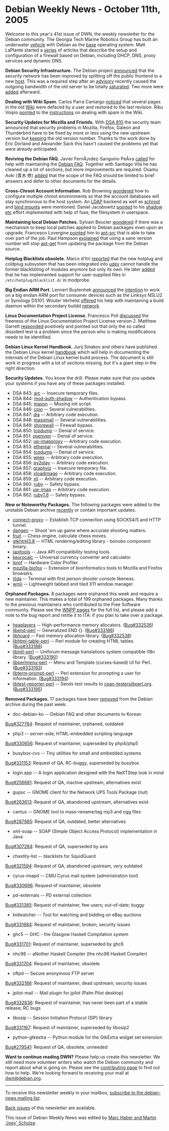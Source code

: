 
Debian Weekly News - October 11th, 2005
=======================================


Welcome to this year's 41st issue of DWN, the weekly newsletter for the
Debian community. The Georgia Tech Marine Robotics Group has built an
underwater [vehicle](http://cyberbuzz.gatech.edu/underwater/) with
Debian as the [base](http://cyberbuzz.gatech.edu/underwater/software.htm) operating system. Matt LaPlante started a [series](http://www.cyberdogtech.com/firewalls/) of articles that
describe the setup and configuration of a firewall based on Debian, including
DHCP, DNS, proxy services and dynamic DNS.


**Debian Security Infrastructure.** The Debian project [announced](https://www.debian.org/News/2005/20051004) that the security network has
been improved by splitting off the public frontend to a new [host](https://lists.debian.org/debian-news/debian-news-2005/msg00047.html). This was a required step after an [advisory](https://www.debian.org/security/2005/dsa-816) recently caused the outgoing
bandwidth of the old server to be totally [saturated](https://lists.debian.org/debian-security-announce/debian-security-announce-2005/msg00206.html). Two more were [added](http://www.infodrom.org/~joey/log/?200510050938)
afterward.


**Dealing with Wiki Spam.** Carlos Parra Camargo [noticed](https://lists.debian.org/debian-devel/2005/09/msg00604.html)
that several pages in the old [Wiki](http://wiki.debian.net/) were
defaced by a user and restored to the last revision. Riku Voipio [pointed](https://lists.debian.org/debian-devel/2005/09/msg00607.html)
to the [instructions](https://wiki.debian.org/DebianWiki/DealingWithSpam) on
dealing with spam in the Wiki.


**Security Updates for Mozilla and Friends.** With [DSA 810](https://www.debian.org/security/2005/dsa-810) the security team announced
that security problems in Mozilla, Firefox, Galeon and Thunderbird have to be
fixed by more or less using the new upstream version but [keeping](https://lists.debian.org/debian-devel/2005/09/msg00632.html)
the old version number. Thanks to the work done by Eric Dorland and Alexander
Sack this hasn't
caused the problems yet that were already anticipated.


**Reviving the Debian FAQ.** Javier FernÃ¡ndez-Sanguino PeÃ±a [called](https://lists.debian.org/debian-devel/2005/09/msg00667.html)
for help with maintaining the [Debian FAQ](https://www.debian.org/doc/manuals/debian-faq/).
Together with Santiago Vila he has cleaned up a lot of sections, but more
improvements are required. Osamu Aoki (青木 修)
[added](https://lists.debian.org/debian-devel/2005/09/msg01122.html)
that the scope of the FAQ should be limited to brief answers and defer to other
documents for the details.


**Cross-Chroot Account Information.** Rob Browning [wondered](https://lists.debian.org/debian-devel/2005/09/msg00716.html)
how to configure multiple chroot environments so that the account databases
will stay synchronous to the host system. An [LDAP](https://lists.debian.org/debian-devel/2005/09/msg00734.html)
backend as well as [schroot](https://lists.debian.org/debian-devel/2005/09/msg00763.html)
and [bind mounts](https://lists.debian.org/debian-devel/2005/09/msg00737.html) were mentioned. Daniel Jacobowitz [pointed](https://lists.debian.org/debian-devel/2005/09/msg00868.html)
to his [shadow etc](http://return.false.org/~drow/fuse/) effort
implemented with help of fuse, the filesystem in userspace.


**Maintaining local Debian Patches.** Sylvain Beucler [wondered](https://lists.debian.org/debian-devel/2005/09/msg00802.html)
if there was a mechanism to keep local patches applied to Debian packages even
upon an upgrade. Francesco Lovergine [pointed](https://lists.debian.org/debian-devel/2005/09/msg00803.html)
him to [apt-src](https://packages.debian.org/apt-src) that is able
to take over part of the job. Paul Hampson [explained](https://lists.debian.org/debian-devel/2005/09/msg01072.html)
that using a sane version number will stop [apt-get](https://packages.debian.org/apt) from updating the package
from the Debian source.


**Hotplug Blacklists obsolete.** Marco d'Itri [reported](https://lists.debian.org/debian-devel/2005/09/msg00830.html)
that the new hotplug and coldplug subsystem that has been integrated into [udev](https://packages.debian.org/udev) cannot handle the former
blacklisting of modules anymore but only its own. He later [added](https://lists.debian.org/debian-devel/2005/09/msg01311.html)
that he has implemented support for user-supplied files in
`/etc/hotplug/blacklist.d/` in modprobe.


**Big Endian ARM Port.** Lennert Buytenhek [announced](https://lists.debian.org/debian-devel/2005/09/msg00860.html)
the [intention](https://lists.debian.org/debian-arm/2005/08/msg00011.html) to work on a big endian ARM port for consumer devices such as
the Linksys NSLU2 or Synology DS101. Wouter Verhelst [offered](https://lists.debian.org/debian-devel/2005/09/msg01051.html)
his help with maintaining a build daemon within the secondary buildd [network](http://experimental.buildd.net/).


**Linux Documentation Project License.** Francesco Poli [discussed](https://lists.debian.org/debian-legal/2005/09/msg00503.html)
the freeness of the Linux Documentation Project License version 2. Matthew
Garrett [responded](https://lists.debian.org/debian-legal/2005/09/msg00504.html) positively and pointed out that only the so called dissident
test is a problem since the person who is making modifications needs to be
identified.


**Debian Linux Kernel Handbook.** Jurij Smakov and others have
published the Debian Linux kernel [handbook](http://kernel-handbook.alioth.debian.org/) which will help
in documenting the internals of the Debian Linux kernel build process. The
document is still work in progress with a lot of sections missing, but it's a
giant step in the right direction.


**Security Updates.** You know the drill. Please make sure
that you update your systems if you have any of these packages installed.


* DSA 843: [arc](https://www.debian.org/security/2005/dsa-843) --
 Insecure temporary files.
* DSA 844: [mod-auth-shadow](https://www.debian.org/security/2005/dsa-844) --
 Authentication bypass.
* DSA 845: [mason](https://www.debian.org/security/2005/dsa-845) --
 Missing init script.
* DSA 846: [cpio](https://www.debian.org/security/2005/dsa-846) --
 Several vulnerabilities.
* DSA 847: [dia](https://www.debian.org/security/2005/dsa-847) --
 Arbitrary code execution.
* DSA 848: [masqmail](https://www.debian.org/security/2005/dsa-848) --
 Several vulnerabilities.
* DSA 849: [shorewall](https://www.debian.org/security/2005/dsa-849) --
 Firewall bypass.
* DSA 850: [tcpdump](https://www.debian.org/security/2005/dsa-850) --
 Denial of service.
* DSA 851: [openvpn](https://www.debian.org/security/2005/dsa-851) --
 Denial of service.
* DSA 852: [up-imapproxy](https://www.debian.org/security/2005/dsa-852) --
 Arbitrary code execution.
* DSA 853: [ethereal](https://www.debian.org/security/2005/dsa-853) --
 Several vulnerabilities.
* DSA 854: [tcpdump](https://www.debian.org/security/2005/dsa-854) --
 Denial of service.
* DSA 855: [weex](https://www.debian.org/security/2005/dsa-855) --
 Arbitrary code execution.
* DSA 856: [py2play](https://www.debian.org/security/2005/dsa-856) --
 Arbitrary code execution.
* DSA 857: [graphviz](https://www.debian.org/security/2005/dsa-857) --
 Insecure temporary file.
* DSA 858: [xloadimage](https://www.debian.org/security/2005/dsa-858) --
 Arbitrary code execution.
* DSA 859: [xli](https://www.debian.org/security/2005/dsa-859) --
 Arbitrary code execution.
* DSA 860: [ruby](https://www.debian.org/security/2005/dsa-860) --
 Safety bypass.
* DSA 861: [uw-imap](https://www.debian.org/security/2005/dsa-861) --
 Arbitrary code execution.
* DSA 862: [ruby1.6](https://www.debian.org/security/2005/dsa-862) --
 Safety bypass.


**New or Noteworthy Packages.** The following packages were
added to the unstable Debian archive [recently](https://packages.debian.org/unstable/newpkg_main) or contain
important updates.


* [connect-proxy](https://packages.debian.org/unstable/net/connect-proxy)
 -- Establish TCP connection using SOCKS4/5 and HTTP tunnel.
* [dangen](https://packages.debian.org/unstable/games/dangen)
 -- Shoot 'em up game where accurate shooting matters.
* [fruit](https://packages.debian.org/unstable/games/fruit)
 -- Chess engine, calculate chess moves.
* [gtkhtml3.8](https://packages.debian.org/unstable/gnome/gtkhtml3.8)
 -- HTML rendering/editing library - bonobo component binary.
* [japitools](https://packages.debian.org/unstable/devel/japitools)
 -- Java API compatibility testing tools.
* [keurocalc](https://packages.debian.org/unstable/kde/keurocalc)
 -- Universal currency converter and calculator.
* [lprof](https://packages.debian.org/unstable/graphics/lprof)
 -- Hardware Color Profiler.
* [mozilla-biofox](https://packages.debian.org/unstable/science/mozilla-biofox)
 -- Extension of bioinformatics tools to Mozilla and Firefox browsers.
* [tilda](https://packages.debian.org/unstable/x11/tilda)
 -- Terminal with first person shooter console likeness.
* [wmii](https://packages.debian.org/unstable/x11/wmii)
 -- Lightweight tabbed and tiled X11 window manager.


**Orphaned Packages.** 8 packages were orphaned this week and
require a new maintainer. This makes a total of 199 orphaned packages. Many
thanks to the previous maintainers who contributed to the Free Software
community. Please see the [WNPP pages](https://www.debian.org/devel/wnpp/) for
the full list, and please add a note to the bug report and retitle it to ITA:
if you plan to take over a package.


* [heaplayers](https://packages.debian.org/unstable/libdevel/heaplayers)
 -- High-performance memory allocators.
 ([Bug#332536](https://bugs.debian.org/332536))
* [libend-perl](https://packages.debian.org/unstable/perl/libend-perl)
 -- Generalized END {}.
 ([Bug#333186](https://bugs.debian.org/333186))
* [libhoard](https://packages.debian.org/unstable/libs/libhoard)
 -- Fast memory allocation library.
 ([Bug#332538](https://bugs.debian.org/332538))
* [libhtml-table-perl](https://packages.debian.org/unstable/perl/libhtml-table-perl)
 -- Perl module for creating HTML tables.
 ([Bug#333188](https://bugs.debian.org/333188))
* [libintl-perl](https://packages.debian.org/unstable/perl/libintl-perl)
 -- Uniforum message translations system compatible i18n library.
 ([Bug#333190](https://bugs.debian.org/333190))
* [libperlmenu-perl](https://packages.debian.org/unstable/perl/libperlmenu-perl)
 -- Menu and Template (curses-based) UI for Perl.
 ([Bug#333193](https://bugs.debian.org/333193))
* [libterm-prompt-perl](https://packages.debian.org/unstable/perl/libterm-prompt-perl)
 -- Perl extension for prompting a user for information.
 ([Bug#333194](https://bugs.debian.org/333194))
* [libtest-reporter-perl](https://packages.debian.org/unstable/perl/libtest-reporter-perl)
 -- Sends test results to cpan-testers@perl.org.
 ([Bug#333195](https://bugs.debian.org/333195))


**Removed Packages.** 17 packages have been [removed](https://ftp-master.debian.org/removals.txt) from the Debian
archive during the past week:


* doc-debian-ko -- Debian FAQ and other documents to Korean
   
[Bug#327764](https://bugs.debian.org/327764):
 Request of maintainer, orphaned, outdated
* php3 -- server-side, HTML-embedded scripting language
   
[Bug#330656](https://bugs.debian.org/330656):
 Request of maintainer, superseded by php4/php5
* busybox-cvs -- Tiny utilities for small and embedded systems
   
[Bug#331153](https://bugs.debian.org/331153):
 Request of QA, RC-buggy, superseded by busybox
* login.app -- A login application designed with the NeXTStep look in mind
   
[Bug#256681](https://bugs.debian.org/256681):
 Request of QA, inactive upstream, alternatives exist
* gupsc -- GNOME client for the Network UPS Tools Package (nut)
   
[Bug#263613](https://bugs.debian.org/263613):
 Request of QA, abandoned upstream, alternatives exist
* cantus -- GNOME tool to mass-rename/tag mp3 and ogg files
   
[Bug#287985](https://bugs.debian.org/287985):
 Request of QA, outdated, better alternatives
* xml-soap -- SOAP (Simple Object Access Protocol) implementation in Java
   
[Bug#307284](https://bugs.debian.org/307284):
 Request of QA, superseded by axis
* chastity-list -- blacklists for SquidGuard
   
[Bug#321594](https://bugs.debian.org/321594):
 Request of QA, abandoned upstream, very outdated
* cyrus-imapd -- CMU Cyrus mail system (administration tool)
   
[Bug#330696](https://bugs.debian.org/330696):
 Request of maintainer, obsolete
* pd-externals -- PD external collection
   
[Bug#331385](https://bugs.debian.org/331385):
 Request of maintainer, few users; out-of-date; buggy
* bidwatcher -- Tool for watching and bidding on eBay auctions
   
[Bug#331684](https://bugs.debian.org/331684):
 Request of maintainer, broken; security issues
* ghc5 -- GHC - the Glasgow Haskell Compilation system
   
[Bug#331701](https://bugs.debian.org/331701):
 Request of maintainer, superseded by ghc6
* nhc98 -- aNother Haskell Compiler (the nhc98 Haskell Compiler)
   
[Bug#331704](https://bugs.debian.org/331704):
 Request of maintainer, obsolete
* oftpd -- Secure anonymous FTP server
   
[Bug#332186](https://bugs.debian.org/332186):
 Request of maintainer, dead upstream; security issues
* jpilot-mail -- Mail plugin for jpilot (Palm Pilot desktop)
   
[Bug#332636](https://bugs.debian.org/332636):
 Request of maintainer, has never been part of a stable release; RC bugs
* libosip -- Session Initiation Protocol (SIP) library
   
[Bug#331167](https://bugs.debian.org/331167):
 Request of maintainer, superseded by libosip2
* python-gtkextra -- Python module for the GtkExtra widget set extension
   
[Bug#279541](https://bugs.debian.org/279541):
 Request of QA, obsolete, unneeded


**Want to continue reading DWN?** Please help us create this
newsletter. We still need more volunteer writers who watch the Debian
community and report about what is going on. Please see the [contributing page](https://www.debian.org/News/weekly/contributing) to find out how
to help. We're looking forward to receiving your mail at [dwn@debian.org](mailto:dwn@debian.org).




---



 To receive this newsletter weekly in your mailbox, [subscribe to the debian-news mailing list](https://lists.debian.org/debian-news/).



[Back issues](https://www.debian.org/News/weekly/) of this newsletter are available.



This issue of Debian Weekly News was edited by [Marc Haber and Martin 'Joey' Schulze](mailto:dwn@debian.org).




